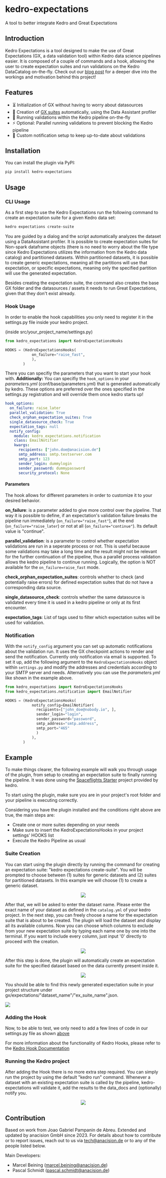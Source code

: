# kedro-expectations
A tool to better integrate Kedro and Great Expectations

## Introduction

Kedro Expectations is a tool designed to make the use of Great Expectations (GX, a data validation tool) within Kedro data science pipelines easier. It is composed of a couple of commands and a hook, allowing the user to create expectation suites and run validations on the Kedro DataCatalog on-the-fly. Check out our [blog post](https://anacision.de) for a deeper dive into the workings and motivation behind this project!

## Features

- ⏳ Initialization of GX without having to worry about datasources
- 🎯 Creation of [GX suites](https://docs.greatexpectations.io/docs/core/define_expectations/organize_expectation_suites) automatically, using the Data Assistant profiler
- 🚀 Running validations within the Kedro pipeline on-the-fly
- ⚡ Optional: Parallel running validations to prevent blocking the Kedro pipeline
- 🔔 Custom notification setup to keep up-to-date about validations

## Installation

You can install the plugin via PyPI:

```bash
pip install kedro-expectations
```


## Usage

### CLI Usage

As a first step to use the Kedro Expectations run the following command to create an expectation suite for a given Kedro data set:

```bash
kedro expectations create-suite
```

You are guided by a dialog and the script automatically analyzes the dataset using a DataAssistant profiler. It is possible to create expectation suites for Non-spark dataframe objects (there is no need to worry about the file type since Kedro Expectations utilizes the information from the Kedro data catalog) and partitioned datasets. Within partitioned datasets, it is possible to create generic expectations, meaning all the partitions will use that expectation, or specific expectations, meaning only the specified partition will use the generated expectation.

Besides creating the expectation suite, the command also creates the base GX folder and the datasources / assets it needs to run Great Expectations, given that they don't exist already.


### Hook Usage

In order to enable the hook capabilities you only need to register it in the settings.py file inside your kedro project.

(inside src/your_project_name/settings.py)
```python
from kedro_expectations import KedroExpectationsHooks

HOOKS = (KedroExpectationsHooks(
            on_failure="raise_fast",
            ),
        )
```

There you can specifiy the parameters that you want to start your hook with.
**Additionally:** You can specifiy the `hook_options` in your *parameters.yml* (conf/base/parameters.yml) that is generated automatically by kedro. These options are preferred over the ones specified in the settings.py registration and will override them once kedro starts up!

```yml
hook_options:
  on_failure: raise_later
  parallel_validation: True
  check_orphan_expectation_suites: True
  single_datasource_check: True
  expectation_tags: null
  notify_config: 
    module: kedro_expectations.notification
    class: EmailNotifier
    kwargs:
      recipients: ["john.doe@anacision.de"]
      smtp_address: smtp.testserver.com
      smtp_port: 123
      sender_login: dummylogin
      sender_password: dummypassword
      security_protocol: None
```


#### Parameters

The hook allows for different parameters in order to customize it to your desired behavior.

**on_failure**: is a parameter added to give more control over the pipeline. That way it is possible to define, if an expectation's validation failure breaks the pipeline run immediately (`on_failure="raise_fast"`), at the end (`on_failure="raise_later`) or not at all (`on_failure="continue"`). Its default value is "continue".

**parallel_validation**: is a parameter to control whether expectation validations are run in a seperate process or not. This is useful because some validations may take a long time and the result might not be relevant for the further continuation of the pipeline, thus a parallel process validation allows the kedro pipeline to continue running. Logically, the option is NOT available for the `on_failure=raise_fast` mode. 

**check_orphan_expectation_suites**: controls whether to check (and potentially raise errors) for defined expectation suites that do not have a corresponding data source.

**single_datasource_check**: controls whether the same datasource is validated every time it is used in a kedro pipeline or only at its first encounter.

**expectation_tags**: List of tags used to filter which expectation suites will be used for validation.

### Notification

With the `notify_config` argument you can set up automatic notifications about the validation run. It uses the GX checkpoint actions to render and send the notification. Currently only notification via email is supported. To set it up, add the following argument to the `KedroExpectationsHooks` object within `settings.py` and modify the addresses and credentials according to your SMTP server and needs. Alternatively you can use the *parameters.yml* like shown in the example above.

```python
from kedro_expectations import KedroExpectationsHooks
from kedro_expectations.notification import EmailNotifier

HOOKS = (KedroExpectationsHooks(
            notify_config=EmailNotifier(
              recipients=["john_doe@nobody.io", ],
              sender_login="login",
              sender_password="password",
              smtp_address="smtp.address",
              smtp_port="465"
              )
            ),
        )
```


## Example

To make things clearer, the following example will walk you through usage of the plugin, from setup to creating an expectation suite to finally running the pipeline. It was done using the [Spaceflights Starter](https://github.com/ProjetaAi/projetaai-starters/tree/main/for_projetaai/project/partitioned_projetaai) project provided by kedro.

To start using the plugin, make sure you are in your project's root folder and your pipeline is executing correctly.

Considering you have the plugin installed and the conditions right above are true, the main steps are:
- Create one or more suites depending on your needs
- Make sure to insert the KedroExpectationsHooks in your project settings' HOOKS list
- Execute the Kedro Pipeline as usual

### Suite Creation

You can start using the plugin directly by running the command for creating an expectation suite: "kedro expectations create-suite". 
You will be prompted to choose between (1) suites for generic datasets and (2) suites for partitioned datasets. In this example we will choose (1) to create a generic dataset.

<p align="center">
  <img src="./images/1_createsuite.png">
</p>

After that, we will be asked to enter the dataset name. Please enter the exact name of your dataset as defined in the `catalog.yml` of your kedro project. In the next step, you can freely choose a name for the expectation suite that is about to be created.
The plugin will load the dataset and display all its available columns. Now you can choose which columns to exclude from your new expectation suite by typing each name one by one into the terminal. If you want to include every column, just input '0' directly to proceed with the creation.

<p align="center">
  <img src="./images/2_createsuite.png">
</p>

After this step is done, the plugin will automatically create an expectation suite for the specified dataset based on the data currently present inside it.

<p align="center">
  <img src="./images/3_createsuite.png">
</p>

You should be able to find this newly generated expectation suite in your project structure under gx/expectations/"dataset_name"/"ex_suite_name".json.

<p align="left">
  <img src="./images/4_createsuite.png">
</p>

### Adding the Hook

Now, to be able to test, we only need to add a few lines of code in our settings.py file as shown [above](README.md#hook-usage)

For more information about the functionality of Kedro Hooks, please refer to the [Kedro Hook Documentation](https://kedro.readthedocs.io/en/stable/hooks/introduction.html)

### Running the Kedro project

After adding the Hook there is no more extra step required. You can simply run the project by using the default "kedro run" command. Whenever a dataset with an existing expectation suite is called by the pipeline, kedro-expectations will validate it, add the results to the data_docs and (optionally) notify you.

<p align="center">
  <img src="./images/5_run.png">
</p>

## Contribution

Based on work from Joao Gabriel Pampanin de Abreu. Extended and updated by anacision GmbH since 2023.
For details about how to contribute or to report issues, reach out to us via tech@anacision.de or to any of the people listed below.

Main Developers:
- Marcel Beining (marcel.beining@anacision.de)
- Pascal Schmidt (pascal.schmidt@anacision.de)